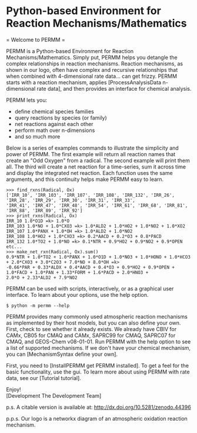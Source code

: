 Python-based Environment for Reaction Mechanisms/Mathematics
============================================================

= Welcome to PERMM =

PERMM is a Python-based Environment for Reaction Mechanisms/Mathematics.  Simply put, PERMM helps you detangle the complex relationships in reaction mechanisms.  Reaction mechanisms, as shown in our logo, often have complex and recursive relationships that when combined with 4-dimensional rate data... can get frizzy. PERMM starts with a reaction mechanism, applies [ProcessAnalysisData n-dimensional rate data], and then provides an interface for chemical analysis.  

PERMM lets you:
 * define chemical species families
 * query reactions by species (or family)
 * net reactions against each other
 * perform math over n-dimensions
 * and so much more

Below is a series of examples commands to illustrate the simplicity and power of PERMM.  The first example will return all reaction names that create an "Odd Oxygen" from a radical.  The second example will print them all.  The third will create a net reaction for a time-series, sum it across time and display the integrated net reaction.  Each function uses the same arguments, and this continuity helps make PERMM easy to learn.


    >>> find_rxns(Radical, Ox)
    ['IRR_10', 'IRR_103', 'IRR_107', 'IRR_108', 'IRR_132', 'IRR_26', 'IRR_28', 'IRR_29', 'IRR_30', 'IRR_31', 'IRR_33', 
    'IRR_41', 'IRR_47', 'IRR_48', 'IRR_54', 'IRR_61', 'IRR_68', 'IRR_81', 'IRR_88', 'IRR_89', 'IRR_92']
    >>> print_rxns(Radical, Ox)
    IRR_10 1.0*O1D =k> 1.0*O
    IRR_103 1.0*NO + 1.0*CXO3 =k> 1.0*ALD2 + 1.0*HO2 + 1.0*NO2 + 1.0*XO2
    IRR_107 1.0*PANX + 1.0*OH =k> 1.0*ALD2 + 1.0*NO2
    IRR_108 1.0*HO2 + 1.0*CXO3 =k> 0.2*AACD + 0.2*O3 + 0.8*PACD
    IRR_132 1.0*TO2 + 1.0*NO =k> 0.1*NTR + 0.9*HO2 + 0.9*NO2 + 0.9*OPEN
    etc...
    >>> make_net_rxn(Radical, Ox).sum()
    0.9*NTR + 1.0*TO2 + 1.0*PANX + 1.0*O1D + 1.0*NO3 + 1.0*HONO + 1.0*HCO3 + 2.0*CXO3 + 3.0*C2O3 + 7.0*NO + 8.0*OH =k> 
    -0.66*PAR + 0.33*ALDX + 0.4*AACD + 0.4*O3 + 0.9*HO2 + 0.9*OPEN + 1.0*FACD + 1.0*PAN + 1.33*FORM + 1.6*PACD + 2.0*HNO3 + 
    2.0*O + 2.33*ALD2 + 7.9*NO2


PERMM can be used with scripts, interactively, or as a graphical user interface.  To learn about your options, use the help option.


    $ python -m permm --help


PERMM provides many commonly used atmospheric reaction mechanisms as implemented by their host models, but you can also define your own.  First, check to see whether it already exists.  We already have CBIV for CAMx, CB05 for CMAQ and CAMx, SAPRC99 for CMAQ, SAPRC07 for CMAQ, and GEOS-Chem v08-01-01.  Run PERMM with the help option to see a list of supported mechanisms.  If we don't have your chemical mechanism, you can [MechanismSyntax define your own].

First, you need to [InstallPERMM get PERMM installed].  To get a feel for the basic functionality, use the gui.  To learn more about using PERMM with rate data, see our [Tutorial tutorial].

Enjoy!<br/>
[Development The Development Team]

p.s. A citable version is available at: http://dx.doi.org/10.5281/zenodo.44396

p.p.s. Our logo is a networkx diagram of an atmospheric oxidation reaction mechanism.
